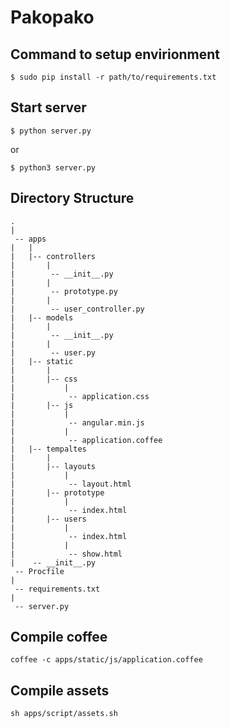 Pakopako
========

## Command to setup envirionment

```
$ sudo pip install -r path/to/requirements.txt
```

## Start server

`$ python server.py`

or

`$ python3 server.py`

## Directory Structure

```
.
|
 -- apps
|   |
|   |-- controllers
|       |
|        -- __init__.py
|       |
|        -- prototype.py
|       |
|        -- user_controller.py
|   |-- models
|       |
|        -- __init__.py
|       |
|        -- user.py
|   |-- static
|       |
|       |-- css
|           |
|            -- application.css
|       |-- js
|           |
|            -- angular.min.js
|           |
|            -- application.coffee
|   |-- tempaltes
|       |
|       |-- layouts
|           |
|            -- layout.html
|       |-- prototype
|           |
|            -- index.html
|       |-- users
|           |
|            -- index.html
|           |
|            -- show.html
|    -- __init__.py
 -- Procfile
|
 -- requirements.txt
|
 -- server.py
```

## Compile coffee

`coffee -c apps/static/js/application.coffee`

## Compile assets

`sh apps/script/assets.sh`
